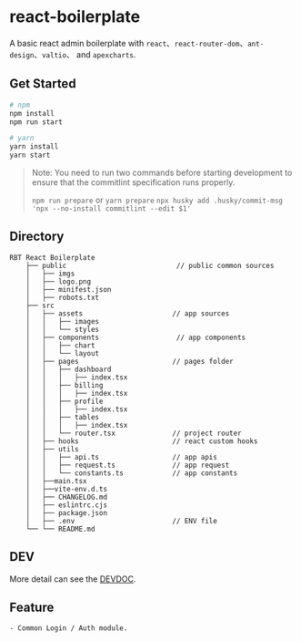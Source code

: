 # react-boilerplate

A basic react admin boilerplate with `react`、`react-router-dom`、`ant-design`、`valtio`、 and `apexcharts`.

## Get Started

```bash
# npm
npm install
npm run start

# yarn
yarn install
yarn start
```

> Note: You need to run two commands before starting development to ensure that the commitlint specification runs properly.
> 
> `npm run prepare` or `yarn prepare`
> `npx husky add .husky/commit-msg 'npx --no-install commitlint --edit $1'`


## Directory

```
RBT React Boilerplate
    ├── public                           // public common sources
    │   ├── imgs               
    │   ├── logo.png
    │   ├── minifest.json
    │   ├── robots.txt
    ├── src
    │   ├── assets                      // app sources
    │   │   ├── images
    │   │   └── styles
    │   ├── components                   // app components
    │   │   ├── chart
    │   │   └── layout
    │   ├── pages                       // pages folder
    │   │   ├── dashboard
    │   │   │   ├── index.tsx
    │   │   ├── billing
    │   │   │   ├── index.tsx
    │   │   ├── profile
    │   │   │   ├── index.tsx
    │   │   ├── tables
    │   │   │   ├── index.tsx
    │   │   └── router.tsx              // project router
    │   ├── hooks                       // react custom hooks
    │   ├── utils
    │   │   ├── api.ts                  // app apis
    │   │   ├── request.ts              // app request
    │   │   └── constants.ts            // app constants
    │   ├──main.tsx
    │   ├──vite-env.d.ts
    │   ├── CHANGELOG.md
    │   ├── eslintrc.cjs
    │   ├── package.json
    │   ├── .env                        // ENV file
    └── └── README.md
```

## DEV

More detail can see the [DEVDOC](./DEVDOC.md).

## Feature

    - Common Login / Auth module.